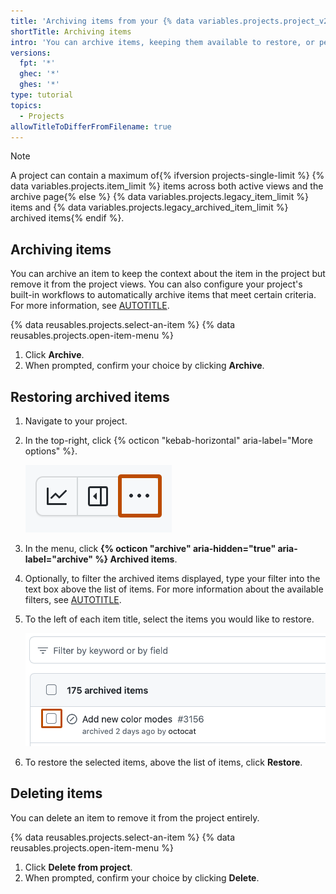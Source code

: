 ```yaml
---
title: 'Archiving items from your {% data variables.projects.project_v2 %}'
shortTitle: Archiving items
intro: 'You can archive items, keeping them available to restore, or permanently delete them.'
versions:
  fpt: '*'
  ghec: '*'
  ghes: '*'
type: tutorial
topics:
  - Projects
allowTitleToDifferFromFilename: true
---
```


> [!NOTE]
> A project can contain a maximum of{% ifversion projects-single-limit %} {% data variables.projects.item_limit %} items across both active views and the archive page{% else %} {% data variables.projects.legacy_item_limit %} items and {% data variables.projects.legacy_archived_item_limit %} archived items{% endif %}.

## Archiving items

You can archive an item to keep the context about the item in the project but remove it from the project views. You can also configure your project's built-in workflows to automatically archive items that meet certain criteria. For more information, see [AUTOTITLE](/issues/planning-and-tracking-with-projects/automating-your-project/archiving-items-automatically).

{% data reusables.projects.select-an-item %}
{% data reusables.projects.open-item-menu %}
1. Click **Archive**.
1. When prompted, confirm your choice by clicking **Archive**.

## Restoring archived items

1. Navigate to your project.
1. In the top-right, click {% octicon "kebab-horizontal" aria-label="More options" %}.

   ![Screenshot showing a project's menu bar. The menu icon is highlighted with an orange outline.](/assets/images/help/projects-v2/open-menu.png)

1. In the menu, click **{% octicon "archive" aria-hidden="true" aria-label="archive" %} Archived items**.
1. Optionally, to filter the archived items displayed, type your filter into the text box above the list of items. For more information about the available filters, see [AUTOTITLE](/issues/planning-and-tracking-with-projects/customizing-views-in-your-project/filtering-projects).
1. To the left of each item title, select the items you would like to restore.

   ![Screenshot of a list of archived items. To the left of the first item, a checkbox is outlined in dark orange.](/assets/images/help/issues/select-archived-item.png)
1. To restore the selected items, above the list of items, click **Restore**.

## Deleting items

You can delete an item to remove it from the project entirely.

{% data reusables.projects.select-an-item %}
{% data reusables.projects.open-item-menu %}
1. Click **Delete from project**.
1. When prompted, confirm your choice by clicking **Delete**.
